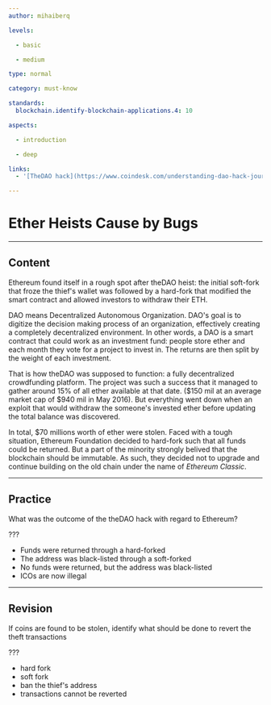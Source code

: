 ```yaml
---
author: mihaiberq

levels:

  - basic

  - medium

type: normal

category: must-know

standards:
  blockchain.identify-blockchain-applications.4: 10

aspects:

  - introduction

  - deep

links: 
  - '[TheDAO hack](https://www.coindesk.com/understanding-dao-hack-journalists/){article}'

---
```

# Ether Heists Cause by Bugs

---
## Content

Ethereum found itself in a rough spot after theDAO heist: the initial soft-fork that froze the thief's wallet was followed by a hard-fork that modified the smart contract and allowed investors to withdraw their ETH.

DAO means Decentralized Autonomous Organization. DAO's goal is to digitize the decision making process of an organization, effectively creating a completely decentralized environment. In other words, a DAO is a smart contract that could work as an investment fund: people store ether and each month they vote for a project to invest in. The returns are then split by the weight of each investment.

That is how theDAO was supposed to function: a fully decentralized crowdfunding platform. The project was such a success that it managed to gather around 15% of all ether available at that date. ($150 mil at an average market cap of $940 mil in May 2016). But everything went down when an exploit that would withdraw the someone's invested ether before updating the total balance was discovered.

In total, $70 millions worth of ether were stolen. Faced with a tough situation, Ethereum Foundation decided to hard-fork such that all funds could be returned. But a part of the minority strongly belived that the blockchain should be immutable. As such, they decided not to upgrade and continue building on the old chain under the name of *Ethereum Classic*.

---
## Practice

What was the outcome of the theDAO hack with regard to Ethereum?

???

* Funds were returned through a hard-forked
* The address was black-listed through a soft-forked
* No funds were returned, but the address was black-listed
* ICOs are now illegal

---
## Revision

If coins are found to be stolen, identify what should be done to revert the theft transactions

???

* hard fork
* soft fork
* ban the thief's address
* transactions cannot be reverted
